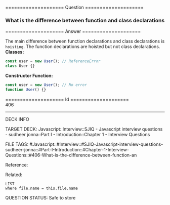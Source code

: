 ==================== Question ====================  

### What is the difference between function and class declarations  

==================== Answer ====================  

The main difference between function declarations and class declarations is
`hoisting`. The function declarations are hoisted but not class declarations.  
**Classes:**

```javascript
const user = new User(); // ReferenceError
class User {}
```

**Constructor Function:**

```javascript
const user = new User(); // No error
function User() {}
```

==================== Id ====================  
406

---

DECK INFO

TARGET DECK: Javascript::Interview::SJIQ - Javascript interview questions - sudheer jonna::Part I - Introduction::Chapter 1 - Interview Questions

FILE TAGS: #Javascript::#Interview::#SJIQ-Javascript-interview-questions-sudheer-jonna::#Part-I-Introduction::#Chapter-1-Interview-Questions::#406-What-is-the-difference-between-function-an

Reference:

Related:

```dataview
LIST
where file.name = this.file.name
```

QUESTION STATUS: Safe to store
